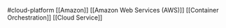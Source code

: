 #cloud-platform
[[Amazon]]
[[Amazon Web Services (AWS)]]
[[Container Orchestration]]
[[Cloud Service]]